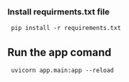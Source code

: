 


### Install requirments.txt file

```
 pip install -r requirements.txt
```

## Run the app comand

```
 uvicorn app.main:app --reload
```

